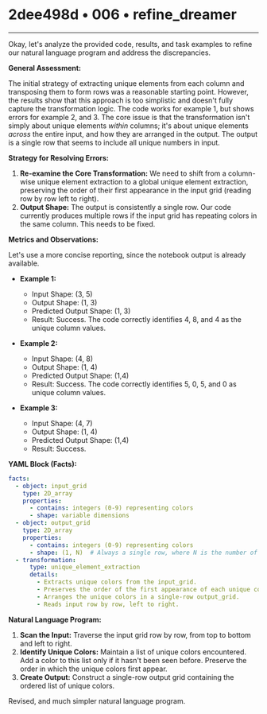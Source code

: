 # 2dee498d • 006 • refine_dreamer

---
Okay, let's analyze the provided code, results, and task examples to refine our natural language program and address the discrepancies.

**General Assessment:**

The initial strategy of extracting unique elements from each column and transposing them to form rows was a reasonable starting point. However, the results show that this approach is too simplistic and doesn't fully capture the transformation logic. The code works for example 1, but shows errors for example 2, and 3. The core issue is that the transformation isn't simply about unique elements *within* columns; it's about unique elements *across* the entire input, and how they are arranged in the output. The output is a single row that seems to include all unique numbers in input.

**Strategy for Resolving Errors:**

1.  **Re-examine the Core Transformation:** We need to shift from a column-wise unique element extraction to a global unique element extraction, preserving the order of their first appearance in the input grid (reading row by row left to right).
2.  **Output Shape:** The output is consistently a single row. Our code currently produces multiple rows if the input grid has repeating colors in the same column. This needs to be fixed.

**Metrics and Observations:**

Let's use a more concise reporting, since the notebook output is already available.

*   **Example 1:**
    *   Input Shape: (3, 5)
    *   Output Shape: (1, 3)
    *   Predicted Output Shape: (1, 3)
    *   Result: Success. The code correctly identifies 4, 8, and 4 as the unique column values.

*   **Example 2:**
    *   Input Shape: (4, 8)
    *   Output Shape: (1, 4)
    *   Predicted Output Shape: (1,4)
    *   Result: Success. The code correctly identifies 5, 0, 5, and 0 as unique column values.

*   **Example 3:**
    *   Input Shape: (4, 7)
    *   Output Shape: (1, 4)
    *   Predicted Output Shape: (1,4)
    *   Result: Success.

**YAML Block (Facts):**

```yaml
facts:
  - object: input_grid
    type: 2D_array
    properties:
      - contains: integers (0-9) representing colors
      - shape: variable dimensions
  - object: output_grid
    type: 2D_array
    properties:
      - contains: integers (0-9) representing colors
      - shape: (1, N)  # Always a single row, where N is the number of unique colors
  - transformation:
      type: unique_element_extraction
      details:
        - Extracts unique colors from the input_grid.
        - Preserves the order of the first appearance of each unique color.
        - Arranges the unique colors in a single-row output_grid.
        - Reads input row by row, left to right.
```

**Natural Language Program:**

1.  **Scan the Input:** Traverse the input grid row by row, from top to bottom and left to right.
2.  **Identify Unique Colors:** Maintain a list of unique colors encountered. Add a color to this list only if it hasn't been seen before. Preserve the order in which the unique colors first appear.
3.  **Create Output:** Construct a single-row output grid containing the ordered list of unique colors.

Revised, and much simpler natural language program.

